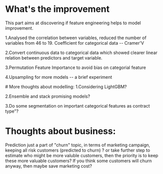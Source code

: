 # What's the improvement

This part aims at discovering if feature engineering helps to model improvement.

1.Analysed the correlation between variables, reduced the number of variables from 46 to 19. Coefficient for categorical data -- Cramer'V

2.Convert continuous data to categorical data which showed clearer linear relation between predictors and target variable.

3.Permutation Feature Importance to avoid bias on categorial feature

4.Upsampling for more models -- a brief experiment

# More thoughts about modelling:
1.Considering LightGBM?

2.Ensemble and stack promising models?

3.Do some segmentation on important categorical features as contract type"?

# Thoughts about business:

Prediction just a part of "churn" topic, in terms of marketing campaign, keeping all risk customers (predicted to churn) ? or take further step to estimate who might be more valuble customers, then the priority is to keep these more valuable customers? If you think some customers will churn anyway, then maybe save marketing cost?